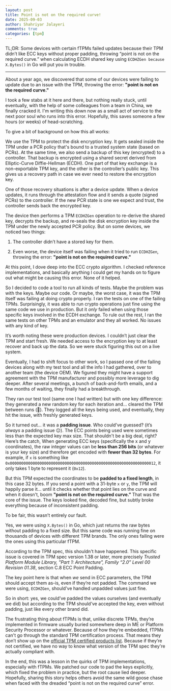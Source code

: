 ```yaml
---
layout: post
title: Point is not on the required curve!
date: 2025-09-03
author: Shahriyar Jalayeri
comments: true
categories: [tpm]
---
```


TL;DR: Some devices with certain fTPMs failed updates because their TPM didn’t like ECC keys without proper padding, throwing “point is not on the required curve.” when calculating ECDH shared key using `ECDHZGen because X.Bytes()` in Go will put you in trouble.

***

About a year ago, we discovered that some of our devices were failing to update due to an issue with the TPM, throwing the error: **"point is not on the required curve."**

I took a few stabs at it here and there, but nothing really stuck, until eventually, with the help of some colleagues from a team in China, we finally cracked it. I'm writing this down now as a small act of service to the next poor soul who runs into this error. Hopefully, this saves someone a few hours (or weeks) of head-scratching.

To give a bit of background on how this all works:

We use the TPM to protect the disk encryption key. It gets sealed inside the TPM under a PCR policy that's bound to a trusted system state (based on PCRs). At the same time, we also send a backup of this key (encrypted)  to a controller. That backup is encrypted using a shared secret derived from Elliptic-Curve Diffie-Hellman (ECDH). One part of that key exchange is a non-exportable TPM key, and the other is the controller’s public key. This gives us a recovery path in case we ever need to restore the encryption key.

One of those recovery situations is after a device update. When a device updates, it runs through the attestation flow and it sends a quote (signed PCRs) to the controller. If the new PCR state is one we expect and trust, the controller sends back the encrypted key.

The device then performs a TPM `ECDHZGen` operation to re-derive the shared key, decrypts the backup, and re-seals the disk encryption key inside the TPM under the newly accepted PCR policy. But on some devices, we noticed two things:

1. The controller didn’t have a stored key for them.

2. Even worse, the device itself was failing when it tried to run `ECDHZGen`, throwing the error: **"point is not on the required curve."**

At this point, I dove deep into the ECC crypto algorithm. I checked reference implementations, and basically anything I could get my hands on to figure out what might be causing this error. None of it helped.

So I decided to code a tool to run all kinds of tests. Maybe the problem was with the keys. Maybe our code. Or maybe, the worst case, it was the TPM itself was failing at doing crypto properly. I ran the tests on one of the failing TPMs. Surprisingly, it was able to run crypto operations just fine using the same code we use in production. But it *only* failed when using those specific keys involved in the ECDH exchange. To rule out the rest, I ran the same tests on other TPMs and an emulator and they all worked. No issues with any kind of key.

It’s worth noting these were production devices. I couldn’t just clear the TPM and start fresh. We needed access to the encryption key to at least recover and back up the data. So we were stuck figuring this out on a live system.

Eventually, I had to shift focus to other work, so I passed one of the failing devices along with my test tool and all the info I had gathered, over to another team (the device OEM). We figured they might have a support agreement with the TPM manufacturer and possibly more leverage to dig deeper. After several meetings, a bunch of back-and-forth emails, and a few months of waiting, they finally had a breakthrough.

They ran our test tool (same one I had written) but with one key difference: they generated a new random key for each iteration and… cleared the TPM between runs (🤦). They logged all the keys being used, and eventually, they hit the issue, with freshly generated keys.

So it turned out... it was a **padding issue**. Who could’ve guessed? (it’s *always* a padding issue 😐). The ECC points being used were sometimes less than the expected key max size. That shouldn't be a big deal, right? Here’s the catch, When generating ECC keys (specifically the x and y coordinates), the raw integer values can be **less than 256 bits** (or whatever is your key size) and therefore get encoded with **fewer than 32 bytes**. For example, if `x` is something like `0x0000000000000000000000000000000000000000000000000000000000000012`, it only takes 1 byte to represent it (`0x12`).

But this TPM expected the coordinates to be **padded to a fixed length**, in this case 32 bytes. If you send a point with a 31-byte `x` or `y`, the TPM will happily parse it... until it checks whether that point lies on the curve and when it doesn't, boom **"point is not on the required curve.”** That was the core of the issue. The keys looked fine, decoded fine, but subtly broke everything because of inconsistent padding.

To be fair, this wasn’t entirely our fault.

Yes, we were using `X.Bytes()` in Go, which just returns the raw bytes without padding to a fixed size. But this same code was running fine on thousands of devices with different TPM brands. The only ones failing were the ones using this particular fTPM.

According to the TPM spec, this shouldn't have happened. This specific issue is covered in TPM spec version 1.38 or later, more precisely *Trusted Platform Module Library, "Part 1: Architecture", Family “2.0” Level 00 Revision 01.38*, section C.8 ECC Point Padding.

The key point here is that when *we* send in ECC parameters, the TPM should accept them as-is, even if they’re not padded. The command we were using, `ECDHZGen`, should’ve handled unpadded values just fine.

So in short: yes, we could’ve padded the values ourselves (and eventually we did)  but according to the TPM should’ve accepted the key, even without padding, just like every other brand did.

The frustrating thing about fTPMs is that, unlike discrete TPMs, they’re implemented in firmware usually buried somewhere deep in ME or Platform Security Processor or whatever. Because of how they’re embedded, fTPMs can't go through the standard TPM certification process. That means they don’t show up on the [official TPM certified products list](https://trustedcomputinggroup.org/membership/certification/tpm-certified-products/). Because if they’re not certified, we have no way to know what version of the TPM spec they're actually compliant with.

In the end, this was a lesson in the quirks of TPM implementations, especially with fTPMs. We patched our code to pad the keys explicitly, which fixed the problem in practice, but the root cause lied deeper. Hopefully, sharing this story helps others avoid the same wild goose chase when faced with the dreaded “point is not on the required curve” error.
